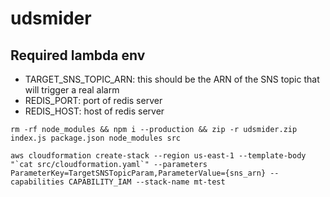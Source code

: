 # udsmider
## Required lambda env
- TARGET_SNS_TOPIC_ARN: this should be the ARN of the SNS topic that will trigger a real alarm
- REDIS_PORT: port of redis server
- REDIS_HOST: host of redis server

`rm -rf node_modules && npm i --production && zip -r udsmider.zip index.js package.json node_modules src`

```aws cloudformation create-stack --region us-east-1 --template-body "`cat src/cloudformation.yaml`" --parameters ParameterKey=TargetSNSTopicParam,ParameterValue={sns_arn} --capabilities CAPABILITY_IAM --stack-name mt-test```

